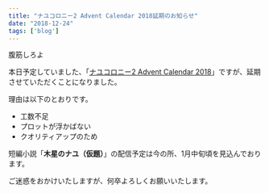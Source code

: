 ```yaml
---
title: "ナユコロニー2 Advent Calendar 2018延期のお知らせ"
date: "2018-12-24"
tags: ['blog']
---
```


腹筋しろよ

本日予定していました、「[ナユコロニー2 Advent Calendar 2018](https://adventar.org/calendars/2896)」ですが、延期させていただくことになりました。

理由は以下のとおりです。

- 工数不足
- プロットが浮かばない
- クオリティアップのため

短編小説「**木星のナユ（仮題）**」の配信予定は今の所、1月中旬頃を見込んでおります。

ご迷惑をおかけいたしますが、何卒よろしくお願いいたします。
